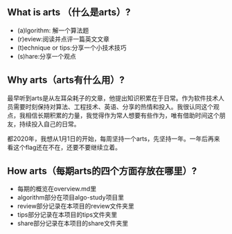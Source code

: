 ## What is arts （什么是arts）?
- (a)lgorithm: 解一个算法题
- (r)eview:阅读并点评一篇英文文章
- (t)echnique or tips:分享一个小技术技巧
- (s)hare:分享一个观点

## Why arts（arts有什么用）?
最早听到arts是从左耳朵耗子的文章，他提出知识积累在于日常。作为软件技术人员需要时刻保持对算法、工程技术、英语、分享的热情和投入。我很认同这个观点，我相信长期积累的力量，我觉得作为常人想要有些作为，唯有借助时间这个朋友，持续投入自己的日常。

都2020年，我想从1月1日的开始，每周坚持一个arts，先坚持一年。一年后再来看这个flag还在不在，还要不要继续立着。

## How arts（每期arts的四个方面存放在哪里）?
- 每期的概览在overview.md里
- algorithm部分在项目algo-study项目里
- review部分记录在本项目的review文件夹里
- tips部分记录在本项目的tips文件夹里
- share部分记录在本项目的share文件夹里





